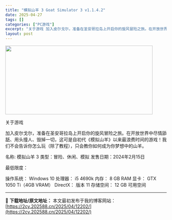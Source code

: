 ```yaml
---
title: "模拟山羊 3 Goat Simulator 3 v1.1.4.2"
date: 2025-04-27
tags: []
categories: ["PC游戏"]
excerpt: "关于游戏 加入皮尔戈尔，准备在圣安哥拉岛上开启你的旋风冒险之旅。在开放世界中尽情舔舐、用头撞人、毁掉一切，这可是自初代《模拟山羊》以来最浪费时间的游戏！我们不会告诉你怎么玩（除了教程），只会教你如何成为你梦想中的山羊。 名称: 模拟山羊 3 类型：冒险、休闲、模拟 发售日期：2024年2月15日 最&hellip;"
layout: post
---
```


<img class="aligncenter size-full wp-image-12208" src="https://2cy.202588.cn/wp-content/uploads/2025/04/2025042714290038.webp" alt="" width="460" height="215" />

关于游戏

加入皮尔戈尔，准备在圣安哥拉岛上开启你的旋风冒险之旅。在开放世界中尽情舔舐、用头撞人、毁掉一切，这可是自初代《模拟山羊》以来最浪费时间的游戏！我们不会告诉你怎么玩（除了教程），只会教你如何成为你梦想中的山羊。

名称: 模拟山羊 3
类型：冒险、休闲、模拟
发售日期：2024年2月15日

最低限度：

操作系统： Windows 10
处理器： i5 4690k
内存： 8 GB RAM
显卡： GTX 1050 Ti（4GB VRAM）
DirectX： 版本 11
存储空间： 12 GB 可用空间

---
📖 **下载地址/原文地址：** 本文最初发布于我的博客网站：[https://2cy.202588.cn/2025/04/12202/](https://2cy.202588.cn/2025/04/12202/)
